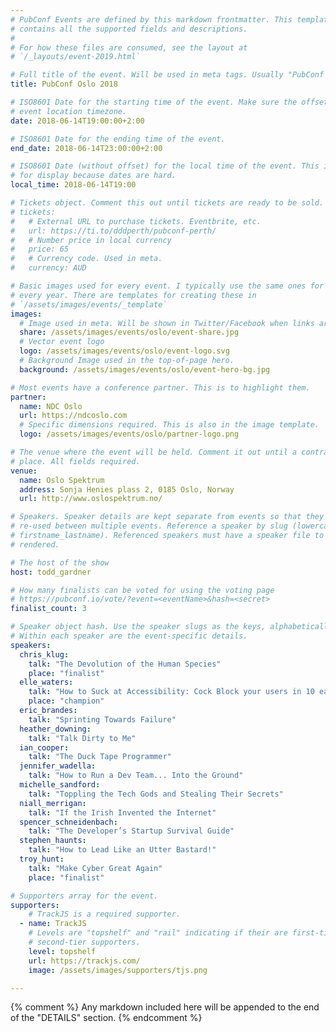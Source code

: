 ```yaml
---
# PubConf Events are defined by this markdown frontmatter. This template
# contains all the supported fields and descriptions.
#
# For how these files are consumed, see the layout at
# `/_layouts/event-2019.html`

# Full title of the event. Will be used in meta tags. Usually "PubConf City Year"
title: PubConf Oslo 2018

# ISO8601 Date for the starting time of the event. Make sure the offset is in the
# event location timezone.
date: 2018-06-14T19:00:00+2:00

# ISO8601 Date for the ending time of the event.
end_date: 2018-06-14T23:00:00+2:00

# ISO8601 Date (without offset) for the local time of the event. This is used
# for display because dates are hard.
local_time: 2018-06-14T19:00

# Tickets object. Comment this out until tickets are ready to be sold.
# tickets:
#   # External URL to purchase tickets. Eventbrite, etc.
#   url: https://ti.to/dddperth/pubconf-perth/
#   # Number price in local currency
#   price: 65
#   # Currency code. Used in meta.
#   currency: AUD

# Basic images used for every event. I typically use the same ones for a location
# every year. There are templates for creating these in
# `/assets/images/events/_template`
images:
  # Image used in meta. Will be shown in Twitter/Facebook when links are shared.
  share: /assets/images/events/oslo/event-share.jpg
  # Vector event logo
  logo: /assets/images/events/oslo/event-logo.svg
  # Background Image used in the top-of-page hero.
  background: /assets/images/events/oslo/event-hero-bg.jpg

# Most events have a conference partner. This is to highlight them.
partner:
  name: NDC Oslo
  url: https://ndcoslo.com
  # Specific dimensions required. This is also in the image template.
  logo: /assets/images/events/oslo/partner-logo.png

# The venue where the event will be held. Comment it out until a contract is in
# place. All fields required.
venue:
  name: Oslo Spektrum
  address: Sonja Henies plass 2, 0185 Oslo, Norway
  url: http://www.oslospektrum.no/

# Speakers. Speaker details are kept separate from events so that they can be
# re-used between multiple events. Reference a speaker by slug (lowercase,
# firstname_lastname). Referenced speakers must have a speaker file to be
# rendered.

# The host of the show
host: todd_gardner

# How many finalists can be voted for using the voting page
# https://pubconf.io/vote/?event=<eventName>&hash=<secret>
finalist_count: 3

# Speaker object hash. Use the speaker slugs as the keys, alphabetically listed.
# Within each speaker are the event-specific details.
speakers:
  chris_klug:
    talk: "The Devolution of the Human Species"
    place: "finalist"
  elle_waters:
    talk: "How to Suck at Accessibility: Cock Block your users in 10 easy steps!"
    place: "champion"
  eric_brandes:
    talk: "Sprinting Towards Failure"
  heather_downing:
    talk: "Talk Dirty to Me"
  ian_cooper:
    talk: "The Duck Tape Programmer"
  jennifer_wadella:
    talk: "How to Run a Dev Team... Into the Ground"
  michelle_sandford:
    talk: "Toppling the Tech Gods and Stealing Their Secrets"
  niall_merrigan:
    talk: "If the Irish Invented the Internet"
  spencer_schneidenbach:
    talk: "The Developer’s Startup Survival Guide"
  stephen_haunts:
    talk: "How to Lead Like an Utter Bastard!"
  troy_hunt:
    talk: "Make Cyber Great Again"
    place: "finalist"

# Supporters array for the event.
supporters:
    # TrackJS is a required supporter.
  - name: TrackJS
    # Levels are "topshelf" and "rail" indicating if their are first-tier or
    # second-tier supporters.
    level: topshelf
    url: https://trackjs.com/
    image: /assets/images/supporters/tjs.png

---
```


{% comment %}
Any markdown included here will be appended to the end of the "DETAILS" section.
{% endcomment %}
